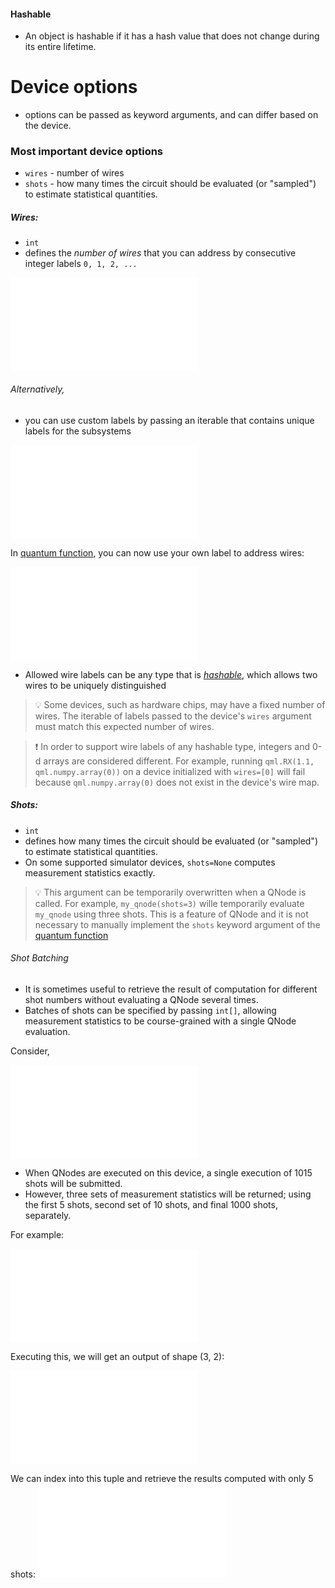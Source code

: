 #### Hashable

- An object is hashable if it has a hash value that does not change during its entire lifetime.

# Device options

- options can be passed as keyword arguments, and can differ based on the device.

### Most important device options

- `wires` - number of wires
- `shots` - how many times the circuit should be evaluated (or "sampled") to estimate statistical quantities.

##### Wires:

- `int`
- defines the _number of wires_ that you can address by consecutive integer labels `0, 1, 2, ...`

![wires](./pennylane_example/wires.py)

###### Alternatively,

- you can use custom labels by passing an iterable that contains unique labels for the subsystems

![alternative wires](./pennylane_example/wires_custom_label.py)

In [quantum function](./Quantum%20functions.md), you can now use your own label to address wires:

![Quantum function with label](./pennylane_example/wires_quantum_function_with_label.py)

- Allowed wire labels can be any type that is [_hashable_](#hashable), which allows two wires to be uniquely distinguished

> 💡 Some devices, such as hardware chips, may have a fixed number of wires. The iterable of labels passed to the device's `wires` argument must match this expected number of wires.

> ❗️ In order to support wire labels of any hashable type, integers and 0-d arrays are considered different. For example, running `qml.RX(1.1, qml.numpy.array(0))` on a device initialized with `wires=[0]` will fail because `qml.numpy.array(0)` does not exist in the device's wire map.

##### Shots:

- `int`
- defines how many times the circuit should be evaluated (or "sampled") to estimate statistical quantities.
- On some supported simulator devices, `shots=None` computes measurement statistics exactly.

> 💡 This argument can be temporarily overwritten when a QNode is called. For example, `my_qnode(shots=3)` wille temporarily evaluate `my_qnode` using three shots. This is a feature of QNode and it is not necessary to manually implement the `shots` keyword argument of the [quantum function](./Quantum%20functions.md)

###### Shot Batching

- It is sometimes useful to retrieve the result of computation for different shot numbers without evaluating a QNode several times.
- Batches of shots can be specified by passing `int[]`, allowing measurement statistics to be course-grained with a single QNode evaluation.

Consider,

![shot batching](./pennylane_example/shot_batching.py)

- When QNodes are executed on this device, a single execution of 1015 shots will be submitted.
- However, three sets of measurement statistics will be returned; using the first 5 shots, second set of 10 shots, and final 1000 shots, separately.

For example:

![Shot Batching Example 1](./pennylane_example/shot_batching_example1.py)

Executing this, we will get an output of shape (3, 2):

![Shot Batching Result](./pennylane_example/shot_batching_result.py)

We can index into this tuple and retrieve the results computed with only 5 shots:
![Shot batching indexing](./pennylane_example/shot_batching_indexing.py)
